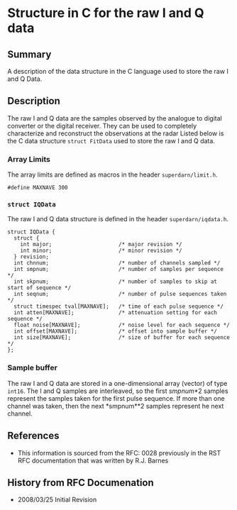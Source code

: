 <!--
(C) Copyright 2020 VT SuperDARN, Virginia Polytechnic Institute & State University
author: Kevin Sterne
-->

# Structure in C for the raw I and Q data

## Summary

A description of the data structure in the C language used to store the raw I and Q  Data.

## Description

The raw I and Q data are the samples observed by the analogue to digital converter or the digital receiver. They can be used to completely characterize and reconstruct the observations at the radar  Listed below is the C data structure `struct FitData` used to store the raw  I and Q data.

### Array Limits

The array limits are defined as macros in the header `superdarn/limit.h`.

`#define MAXNAVE 300`

### `struct IQData`

The raw I and Q data structure is defined in the header `superdarn/iqdata.h`.

```
struct IQData {
  struct {
    int major;                     /* major revision */
    int minor;                     /* minor revision */
  } revision;           
  int chnnum;                      /* number of channels sampled */
  int smpnum;                      /* number of samples per sequence */
  int skpnum;                      /* number of samples to skip at start of sequence */
  int seqnum;                      /* number of pulse sequences taken */
  struct timespec tval[MAXNAVE];   /* time of each pulse sequence */
  int atten[MAXNAVE];              /* attenuation setting for each sequence */
  float noise[MAXNAVE];            /* noise level for each sequence */
  int offset[MAXNAVE];             /* offset into sample buffer */
  int size[MAXNAVE];               /* size of buffer for each sequence */
};
```

### Sample buffer

The raw I and Q data are stored in a one-dimensional array (vector) of type `int16`. The I and Q samples are interleaved, so the first *smpnum*\*2 samples represent the samples taken for the first pulse sequence. If more than one channel was taken, then the next *smpnum\**2 samples represent he next channel.

## References

- This information is sourced from the RFC: 0028 previously in the RST RFC documentation that was written by R.J. Barnes

## History from RFC Documenation

- 2008/03/25  Initial Revision


